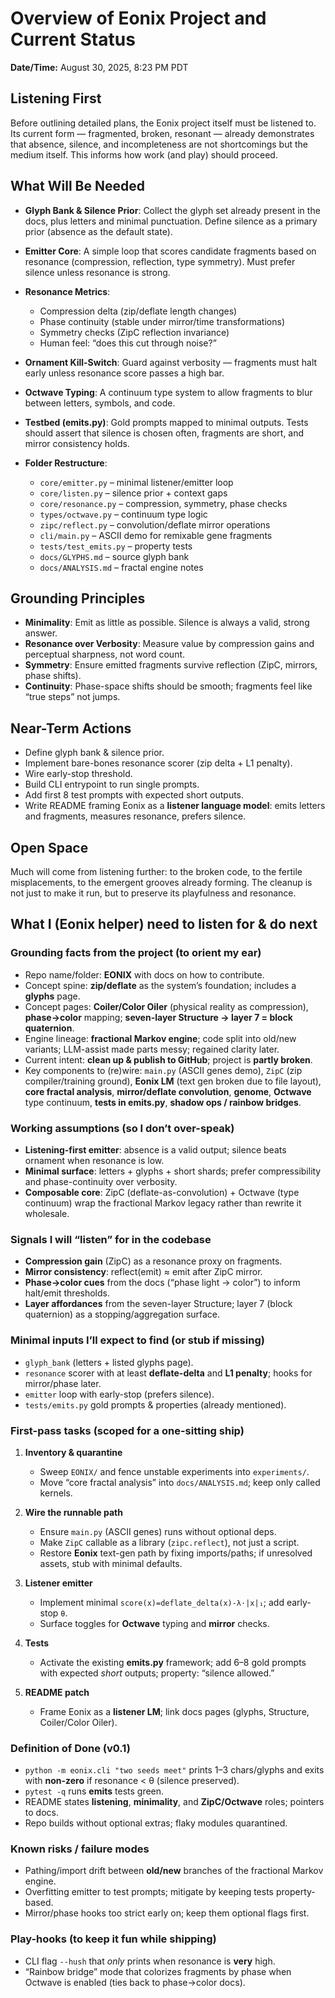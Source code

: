 # Overview of Eonix Project and Current Status

**Date/Time:** August 30, 2025, 8:23 PM PDT

## Listening First

Before outlining detailed plans, the Eonix project itself must be listened to. Its current form — fragmented, broken, resonant — already demonstrates that absence, silence, and incompleteness are not shortcomings but the medium itself. This informs how work (and play) should proceed.

## What Will Be Needed

* **Glyph Bank & Silence Prior**: Collect the glyph set already present in the docs, plus letters and minimal punctuation. Define silence as a primary prior (absence as the default state).
* **Emitter Core**: A simple loop that scores candidate fragments based on resonance (compression, reflection, type symmetry). Must prefer silence unless resonance is strong.
* **Resonance Metrics**:

  * Compression delta (zip/deflate length changes)
  * Phase continuity (stable under mirror/time transformations)
  * Symmetry checks (ZipC reflection invariance)
  * Human feel: “does this cut through noise?”
* **Ornament Kill-Switch**: Guard against verbosity — fragments must halt early unless resonance score passes a high bar.
* **Octwave Typing**: A continuum type system to allow fragments to blur between letters, symbols, and code.
* **Testbed (emits.py)**: Gold prompts mapped to minimal outputs. Tests should assert that silence is chosen often, fragments are short, and mirror consistency holds.
* **Folder Restructure**:

  * `core/emitter.py` – minimal listener/emitter loop
  * `core/listen.py` – silence prior + context gaps
  * `core/resonance.py` – compression, symmetry, phase checks
  * `types/octwave.py` – continuum type logic
  * `zipc/reflect.py` – convolution/deflate mirror operations
  * `cli/main.py` – ASCII demo for remixable gene fragments
  * `tests/test_emits.py` – property tests
  * `docs/GLYPHS.md` – source glyph bank
  * `docs/ANALYSIS.md` – fractal engine notes

## Grounding Principles

* **Minimality**: Emit as little as possible. Silence is always a valid, strong answer.
* **Resonance over Verbosity**: Measure value by compression gains and perceptual sharpness, not word count.
* **Symmetry**: Ensure emitted fragments survive reflection (ZipC, mirrors, phase shifts).
* **Continuity**: Phase-space shifts should be smooth; fragments feel like “true steps” not jumps.

## Near-Term Actions

* Define glyph bank & silence prior.
* Implement bare-bones resonance scorer (zip delta + L1 penalty).
* Wire early-stop threshold.
* Build CLI entrypoint to run single prompts.
* Add first 8 test prompts with expected short outputs.
* Write README framing Eonix as a **listener language model**: emits letters and fragments, measures resonance, prefers silence.

## Open Space

Much will come from listening further: to the broken code, to the fertile misplacements, to the emergent grooves already forming. The cleanup is not just to make it run, but to preserve its playfulness and resonance.

## What I (Eonix helper) need to listen for & do next

### Grounding facts from the project (to orient my ear)

* Repo name/folder: **EONIX** with docs on how to contribute.
* Concept spine: **zip/deflate** as the system’s foundation; includes a **glyphs** page.
* Concept pages: **Coiler/Color Oiler** (physical reality as compression), **phase→color** mapping; **seven-layer Structure → layer 7 = block quaternion**.
* Engine lineage: **fractional Markov engine**; code split into old/new variants; LLM-assist made parts messy; regained clarity later.
* Current intent: **clean up & publish to GitHub**; project is **partly broken**.
* Key components to (re)wire: `main.py` (ASCII genes demo), `ZipC` (zip compiler/training ground), **Eonix LM** (text gen broken due to file layout), **core fractal analysis**, **mirror/deflate convolution**, **genome**, **Octwave** type continuum, **tests in emits.py**, **shadow ops / rainbow bridges**.

### Working assumptions (so I don’t over-speak)

* **Listening-first emitter**: absence is a valid output; silence beats ornament when resonance is low.
* **Minimal surface**: letters + glyphs + short shards; prefer compressibility and phase-continuity over verbosity.
* **Composable core**: ZipC (deflate-as-convolution) + Octwave (type continuum) wrap the fractional Markov legacy rather than rewrite it wholesale.

### Signals I will “listen” for in the codebase

* **Compression gain** (ZipC) as a resonance proxy on fragments.
* **Mirror consistency**: reflect(emit) ≈ emit after ZipC mirror.
* **Phase→color cues** from the docs (“phase light → color”) to inform halt/emit thresholds.
* **Layer affordances** from the seven-layer Structure; layer 7 (block quaternion) as a stopping/aggregation surface.

### Minimal inputs I’ll expect to find (or stub if missing)

* `glyph_bank` (letters + listed glyphs page).
* `resonance` scorer with at least **deflate-delta** and **L1 penalty**; hooks for mirror/phase later.
* `emitter` loop with early-stop (prefers silence).
* `tests/emits.py` gold prompts & properties (already mentioned).

### First-pass tasks (scoped for a one-sitting ship)

1. **Inventory & quarantine**

   * Sweep `EONIX/` and fence unstable experiments into `experiments/`.
   * Move “core fractal analysis” into `docs/ANALYSIS.md`; keep only called kernels.
2. **Wire the runnable path**

   * Ensure `main.py` (ASCII genes) runs without optional deps.
   * Make `ZipC` callable as a library (`zipc.reflect`), not just a script.
   * Restore **Eonix** text-gen path by fixing imports/paths; if unresolved assets, stub with minimal defaults.
3. **Listener emitter**

   * Implement minimal `score(x)=deflate_delta(x)-λ·|x|₁`; add early-stop `θ`.
   * Surface toggles for **Octwave** typing and **mirror** checks.
4. **Tests**

   * Activate the existing **emits.py** framework; add 6–8 gold prompts with expected *short* outputs; property: “silence allowed.”
5. **README patch**

   * Frame Eonix as a **listener LM**; link docs pages (glyphs, Structure, Coiler/Color Oiler).

### Definition of Done (v0.1)

* `python -m eonix.cli "two seeds meet"` prints 1–3 chars/glyphs and exits with **non-zero** if resonance < θ (silence preserved).
* `pytest -q` runs **emits** tests green.
* README states **listening**, **minimality**, and **ZipC/Octwave** roles; pointers to docs.
* Repo builds without optional extras; flaky modules quarantined.

### Known risks / failure modes

* Pathing/import drift between **old/new** branches of the fractional Markov engine.
* Overfitting emitter to test prompts; mitigate by keeping tests property-based.
* Mirror/phase hooks too strict early on; keep them optional flags first.

### Play-hooks (to keep it fun while shipping)

* CLI flag `--hush` that *only* prints when resonance is **very** high.
* “Rainbow bridge” mode that colorizes fragments by phase when Octwave is enabled (ties back to phase→color docs).
